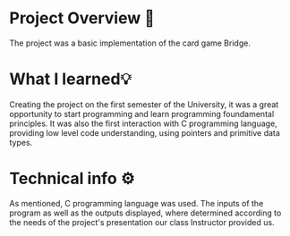 
# Project Overview 🔎
The project was a basic implementation of the card game Bridge.

# What I learned💡
Creating the project on the first semester of the University, it was a great opportunity to start programming and learn programming foundamental principles.
It was also the first interaction with C programming language, providing low level code understanding, using pointers and primitive data types.

# Technical info ⚙️
As mentioned, C programming language was used.
The inputs of the program as well as the outputs displayed, where determined according to the needs of the project's presentation our class Instructor provided us. 


